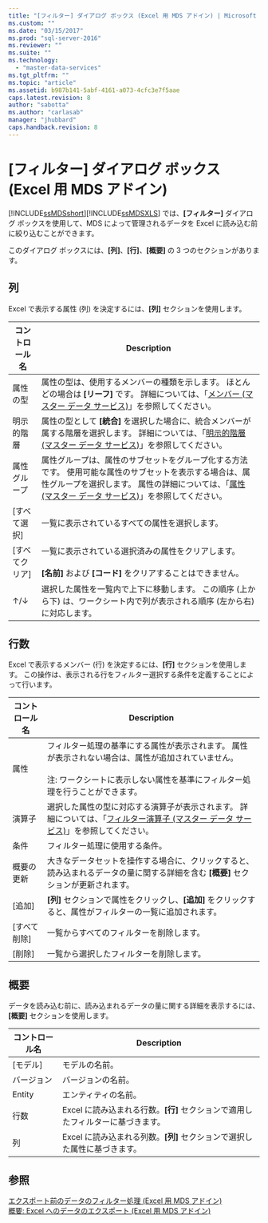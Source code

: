 ```yaml
---
title: "[フィルター] ダイアログ ボックス (Excel 用 MDS アドイン) | Microsoft Docs"
ms.custom: ""
ms.date: "03/15/2017"
ms.prod: "sql-server-2016"
ms.reviewer: ""
ms.suite: ""
ms.technology: 
  - "master-data-services"
ms.tgt_pltfrm: ""
ms.topic: "article"
ms.assetid: b987b141-5abf-4161-a073-4cfc3e7f5aae
caps.latest.revision: 8
author: "sabotta"
ms.author: "carlasab"
manager: "jhubbard"
caps.handback.revision: 8
---
```

# [フィルター] ダイアログ ボックス (Excel 用 MDS アドイン)
  [!INCLUDE[ssMDSshort](../../includes/ssmdsshort-md.md)][!INCLUDE[ssMDSXLS](../../includes/ssmdsxls-md.md)] では、**[フィルター]** ダイアログ ボックスを使用して、MDS によって管理されるデータを Excel に読み込む前に絞り込むことができます。  
  
 このダイアログ ボックスには、**[列]**、**[行]**、**[概要]** の 3 つのセクションがあります。  
  
## 列  
 Excel で表示する属性 (列) を決定するには、**[列]** セクションを使用します。  
  
|コントロール名|Description|  
|------------------|-----------------|  
|属性の型|属性の型は、使用するメンバーの種類を示します。 ほとんどの場合は **[リーフ]** です。 詳細については、「[メンバー (マスター データ サービス)](../../master-data-services/members-master-data-services.md)」を参照してください。|  
|明示的階層|属性の型として **[統合]** を選択した場合に、統合メンバーが属する階層を選択します。 詳細については、「[明示的階層 (マスター データ サービス)](../../master-data-services/explicit-hierarchies-master-data-services.md)」を参照してください。|  
|属性グループ|属性グループは、属性のサブセットをグループ化する方法です。 使用可能な属性のサブセットを表示する場合は、属性グループを選択します。 属性の詳細については、「[属性 (マスター データ サービス)](../../master-data-services/attribute-groups-master-data-services.md)」を参照してください。|  
|[すべて選択]|一覧に表示されているすべての属性を選択します。|  
|[すべてクリア]|一覧に表示されている選択済みの属性をクリアします。<br /><br /> **[名前]** および **[コード]** をクリアすることはできません。|  
|↑/↓|選択した属性を一覧内で上下に移動します。 この順序 (上から下) は、ワークシート内で列が表示される順序 (左から右) に対応します。|  
  
## 行数  
 Excel で表示するメンバー (行) を決定するには、**[行]** セクションを使用します。 この操作は、表示される行をフィルター選択する条件を定義することによって行います。  
  
|コントロール名|Description|  
|------------------|-----------------|  
|属性|フィルター処理の基準にする属性が表示されます。 属性が表示されない場合は、属性が追加されていません。<br /><br /> 注: ワークシートに表示しない属性を基準にフィルター処理を行うことができます。|  
|演算子|選択した属性の型に対応する演算子が表示されます。 詳細については、「[フィルター演算子 (マスター データ サービス)](../../master-data-services/filter-operators-master-data-services.md)」を参照してください。|  
|条件|フィルター処理に使用する条件。|  
|概要の更新|大きなデータセットを操作する場合に、クリックすると、読み込まれるデータの量に関する詳細を含む **[概要]** セクションが更新されます。|  
|[追加]|**[列]** セクションで属性をクリックし、**[追加]** をクリックすると、属性がフィルターの一覧に追加されます。|  
|[すべて削除]|一覧からすべてのフィルターを削除します。|  
|[削除]|一覧から選択したフィルターを削除します。|  
  
## 概要  
 データを読み込む前に、読み込まれるデータの量に関する詳細を表示するには、**[概要]** セクションを使用します。  
  
|コントロール名|Description|  
|------------------|-----------------|  
|[モデル]|モデルの名前。|  
|バージョン|バージョンの名前。|  
|Entity|エンティティの名前。|  
|行数|Excel に読み込まれる行数。**[行]** セクションで適用したフィルターに基づきます。|  
|列|Excel に読み込まれる列数。**[列]** セクションで選択した属性に基づきます。|  
  
## 参照  
 [エクスポート前のデータのフィルター処理 (Excel 用 MDS アドイン)](../../master-data-services/microsoft-excel-add-in/filter-data-before-exporting-mds-add-in-for-excel.md)   
 [概要: Excel へのデータのエクスポート (Excel 用 MDS アドイン)](../../master-data-services/microsoft-excel-add-in/overview-exporting-data-to-excel-mds-add-in-for-excel.md)  
  
  